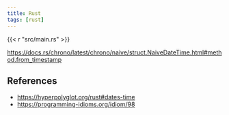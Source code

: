 ```yaml
---
title: Rust
tags: [rust]
---
```


{{< r "src/main.rs" >}}

<https://docs.rs/chrono/latest/chrono/naive/struct.NaiveDateTime.html#method.from_timestamp>

## References

- <https://hyperpolyglot.org/rust#dates-time>
- <https://programming-idioms.org/idiom/98>
